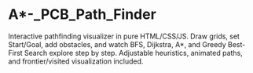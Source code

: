 # A*-_PCB_Path_Finder
Interactive pathfinding visualizer in pure HTML/CSS/JS. Draw grids, set Start/Goal, add obstacles, and watch BFS, Dijkstra, A*, and Greedy Best-First Search explore step by step. Adjustable heuristics, animated paths, and frontier/visited visualization included.
